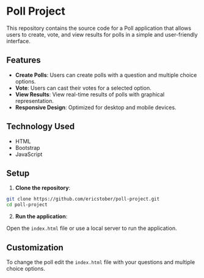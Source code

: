 # Poll Project

This repository contains the source code for a Poll application that allows users to create, vote, and view results for polls in a simple and user-friendly interface.

## Features

- **Create Polls**: Users can create polls with a question and multiple choice options.
- **Vote**: Users can cast their votes for a selected option.
- **View Results**: View real-time results of polls with graphical representation.
- **Responsive Design**: Optimized for desktop and mobile devices.

## Technology Used

- HTML
- Bootstrap
- JavaScript

## Setup

1. **Clone the repository**:

```bash
git clone https://github.com/ericstober/poll-project.git
cd poll-project
```

2. **Run the application**:

Open the `index.html` file or use a local server to run the application.

## Customization

To change the poll edit the `index.html` file with your questions and multiple choice options.

